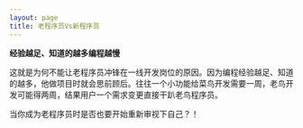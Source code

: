 ```yaml
---
layout: page
title: 老程序员Vs新程序员
---
```


**经验越足、知道的越多编程越慢**

这就是为何不能让老程序员冲锋在一线开发岗位的原因。因为编程经验越足、知道的越多，他做项目时就会思前顾后。往往一个小功能给菜鸟开发需要一周，老鸟开发可能得两周，结果用户一个需求变更直接干趴老鸟程序员。

当你成为老程序员时是否也要开始重新审视下自己？！